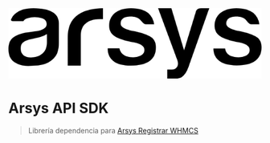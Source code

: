<img src="https://raw.githubusercontent.com/insightcreativos/arsys-whmcs-registrar/master/logo.png?sanitize=true&raw=true" />

# Arsys API SDK

> Librería dependencia para [Arsys Registrar WHMCS](https://github.com/arsys-internet/arsys-whmcs-registrar)

